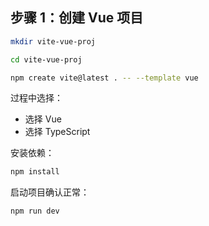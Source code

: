 ## 步骤 1：创建 Vue 项目

```bash
mkdir vite-vue-proj

cd vite-vue-proj

npm create vite@latest . -- --template vue

```

过程中选择：

* 选择 Vue 
* 选择 TypeScript


安装依赖：

```bash
npm install
```

启动项目确认正常：

```bash
npm run dev
```